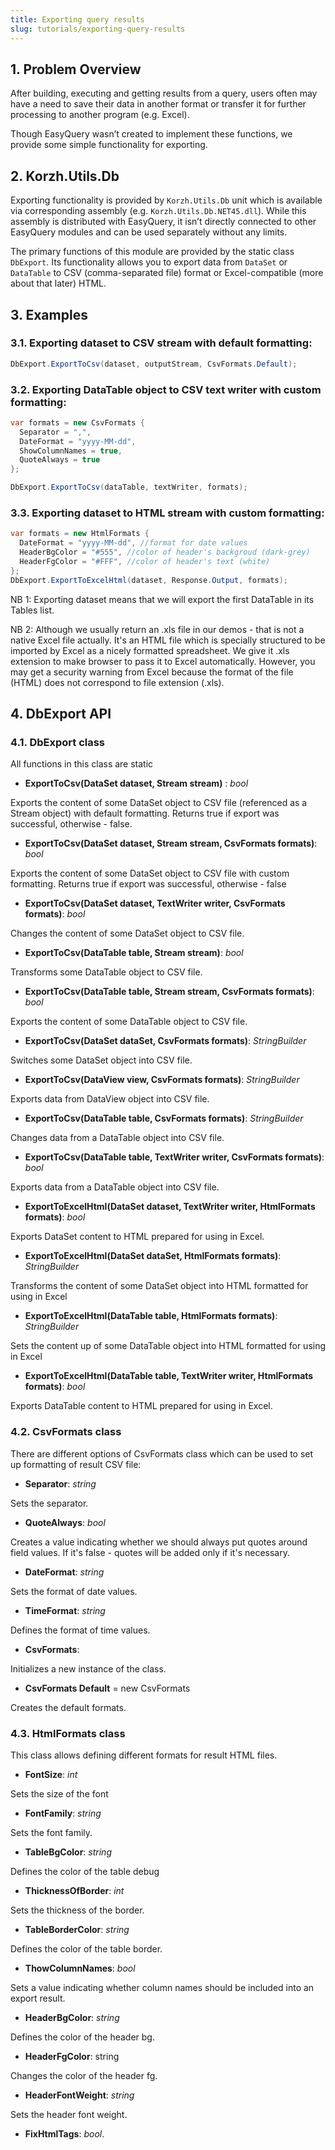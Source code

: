 ```yaml
---
title: Exporting query results
slug: tutorials/exporting-query-results
---
```



## 1. Problem Overview

After building, executing and getting results from a query, users often may have a need to save their data in another format or transfer it for further processing to another program (e.g. Excel).

Though EasyQuery wasn’t created to implement these functions, we provide some simple functionality for exporting. 

## 2. Korzh.Utils.Db

Exporting functionality is provided by `Korzh.Utils.Db` unit which is available via corresponding assembly (e.g. `Korzh.Utils.Db.NET45.dll`). While this assembly is distributed with EasyQuery, it isn’t directly connected to other EasyQuery modules and can be used separately without any limits. 

The primary functions of this module are provided by the static class `DbExport`. Its functionality allows you to export data from `DataSet` or `DataTable` to CSV (comma-separated file) format or Excel-compatible (more about that later) HTML.

## 3. Examples

### 3.1. Exporting dataset to CSV stream with default formatting:

```c#
DbExport.ExportToCsv(dataset, outputStream, CsvFormats.Default);
```

### 3.2. Exporting DataTable object to CSV text writer with custom formatting:

```c#
var formats = new CsvFormats {
  Separator = ",",
  DateFormat = "yyyy-MM-dd",
  ShowColumnNames = true,
  QuoteAlways = true
};

DbExport.ExportToCsv(dataTable, textWriter, formats);
```

### 3.3. Exporting dataset to HTML stream with custom formatting:

```c# 
var formats = new HtmlFormats {
  DateFormat = "yyyy-MM-dd", //format for date values
  HeaderBgColor = "#555", //color of header's backgroud (dark-grey)
  HeaderFgColor = "#FFF", //color of header's text (white)
};
DbExport.ExportToExcelHtml(dataset, Response.Output, formats);
```

NB 1: Exporting dataset means that we will export the first DataTable in its Tables list.

NB 2: Although we usually return an .xls file in our demos - that is not a native Excel file actually. It's an HTML file which is specially structured to be imported by Excel as a nicely formatted spreadsheet. We give it .xls extension to make browser to pass it to Excel automatically. However, you may get a security warning from Excel because the format of the file (HTML) does not correspond to file extension (.xls).

## 4. DbExport API

### 4.1. DbExport class

All functions in this class are static

* **ExportToCsv(DataSet dataset, Stream stream)** : *bool*

Exports the content of some DataSet object to CSV file (referenced as a Stream object) with default formatting.
Returns true if export was successful, otherwise - false.

* **ExportToCsv(DataSet dataset, Stream stream, CsvFormats formats)**: *bool*

Exports the content of some DataSet object to CSV file with custom formatting.
Returns true if export was successful, otherwise - false

* **ExportToCsv(DataSet dataset, TextWriter writer, CsvFormats formats)**: *bool*

Changes the content of some DataSet object to CSV file.

* **ExportToCsv(DataTable table, Stream stream)**: *bool*

Transforms some DataTable object to CSV file.

* **ExportToCsv(DataTable table, Stream stream, CsvFormats formats)**: *bool*

Exports the content of some DataTable object to CSV file.

* **ExportToCsv(DataSet dataSet, CsvFormats formats)**: *StringBuilder*

Switches some DataSet object into CSV file.

* **ExportToCsv(DataView view, CsvFormats formats)**: *StringBuilder*

Exports data from DataView object into CSV file.

* **ExportToCsv(DataTable table, CsvFormats formats)**: *StringBuilder*

Changes data from a DataTable object into CSV file.

* **ExportToCsv(DataTable table, TextWriter writer, CsvFormats formats)**: *bool*

Exports data from a DataTable object into CSV file.

* **ExportToExcelHtml(DataSet dataset, TextWriter writer, HtmlFormats formats)**: *bool* 

Exports DataSet content to HTML prepared for using in Excel. 

* **ExportToExcelHtml(DataSet dataSet, HtmlFormats formats)**: *StringBuilder*

Transforms the content of some DataSet object into HTML formatted for using in Excel

* **ExportToExcelHtml(DataTable table, HtmlFormats formats)**: *StringBuilder*

Sets the content up of some DataTable object into HTML formatted for using in Excel 

* **ExportToExcelHtml(DataTable table, TextWriter writer, HtmlFormats formats)**: *bool* 

Exports DataTable content to HTML prepared for using in Excel.

### 4.2. CsvFormats class

There are different options of CsvFormats class which can be used to set up formatting of result CSV file: 

* **Separator**: *string*

Sets the separator. 


* **QuoteAlways**: *bool*

Creates a value indicating whether we should always put quotes around field values. If it's false - quotes will be added only if it's necessary. 


* **DateFormat**: *string*

Sets the format of date values. 

* **TimeFormat**: *string*

Defines the format of time values. 

* **CsvFormats**:

Initializes a new instance of the <see cref="CsvFormats"/> class. 

* **CsvFormats Default** = new CsvFormats

Creates the default formats.

### 4.3. HtmlFormats class 

This class allows defining different formats for result HTML files.


* **FontSize**: *int*

Sets the size of the font

* **FontFamily**: *string*

Sets the font family. 

* **TableBgColor**: *string*

Defines the color of the table debug

* **ThicknessOfBorder**: *int*

Sets the thickness of the border. 

* **TableBorderColor**: *string*

Defines the color of the table border.

* **ThowColumnNames**: *bool*

Sets a value indicating whether column names should be included into an export result.

* **HeaderBgColor**: *string*

Defines the color of the header bg. 

* **HeaderFgColor**: string

Changes the color of the header fg.

* **HeaderFontWeight**: *string*

Sets the header font weight.

* **FixHtmlTags**: *bool*.